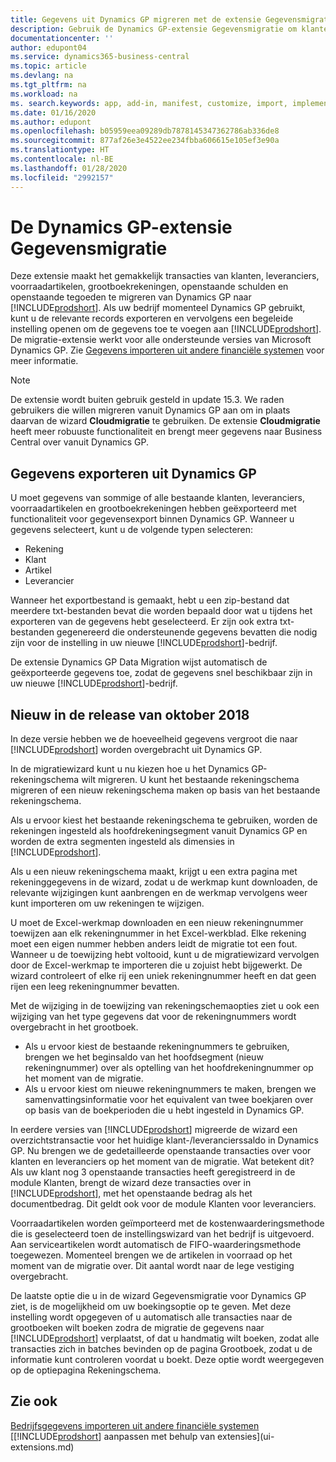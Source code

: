 ```yaml
---
title: Gegevens uit Dynamics GP migreren met de extensie Gegevensmigratie | Microsoft Docs
description: Gebruik de Dynamics GP-extensie Gegevensmigratie om klanten, leveranciers, voorraadartikelen, grootboekrekeningen, openstaande schulden en openstaande tegoeden te migreren van Dynamics GP naar Business Central.
documentationcenter: ''
author: edupont04
ms.service: dynamics365-business-central
ms.topic: article
ms.devlang: na
ms.tgt_pltfrm: na
ms.workload: na
ms. search.keywords: app, add-in, manifest, customize, import, implement
ms.date: 01/16/2020
ms.author: edupont
ms.openlocfilehash: b05959eea09289db7878145347362786ab336de8
ms.sourcegitcommit: 877af26e3e4522ee234fbba606615e105ef3e90a
ms.translationtype: HT
ms.contentlocale: nl-BE
ms.lasthandoff: 01/28/2020
ms.locfileid: "2992157"
---
```

# <a name="the-dynamics-gp-data-migration-extension"></a>De Dynamics GP-extensie Gegevensmigratie 
Deze extensie maakt het gemakkelijk transacties van klanten, leveranciers, voorraadartikelen, grootboekrekeningen, openstaande schulden en openstaande tegoeden te migreren van Dynamics GP naar [!INCLUDE[prodshort](includes/prodshort.md)]. Als uw bedrijf momenteel Dynamics GP gebruikt, kunt u de relevante records exporteren en vervolgens een begeleide instelling openen om de gegevens toe te voegen aan [!INCLUDE[prodshort](includes/prodshort.md)]. De migratie-extensie werkt voor alle ondersteunde versies van Microsoft Dynamics GP. Zie [Gegevens importeren uit andere financiële systemen](across-import-data-configuration-packages.md) voor meer informatie.

> [!NOTE]
>  De extensie wordt buiten gebruik gesteld in update 15.3. We raden gebruikers die willen migreren vanuit Dynamics GP aan om in plaats daarvan de wizard **Cloudmigratie** te gebruiken. De extensie **Cloudmigratie** heeft meer robuuste functionaliteit en brengt meer gegevens naar Business Central over vanuit Dynamics GP.

## <a name="exporting-data-from-dynamics-gp"></a>Gegevens exporteren uit Dynamics GP
U moet gegevens van sommige of alle bestaande klanten, leveranciers, voorraadartikelen en grootboekrekeningen hebben geëxporteerd met functionaliteit voor gegevensexport binnen Dynamics GP. Wanneer u gegevens selecteert, kunt u de volgende typen selecteren:

* Rekening  
* Klant  
* Artikel  
* Leverancier  

Wanneer het exportbestand is gemaakt, hebt u een zip-bestand dat meerdere txt-bestanden bevat die worden bepaald door wat u tijdens het exporteren van de gegevens hebt geselecteerd.  Er zijn ook extra txt-bestanden gegenereerd die ondersteunende gegevens bevatten die nodig zijn voor de instelling in uw nieuwe [!INCLUDE[prodshort](includes/prodshort.md)]-bedrijf.

De extensie Dynamics GP Data Migration wijst automatisch de geëxporteerde gegevens toe, zodat de gegevens snel beschikbaar zijn in uw nieuwe [!INCLUDE[prodshort](includes/prodshort.md)]-bedrijf.

## <a name="whats-new-in-the-october-2018-release"></a>Nieuw in de release van oktober 2018

In deze versie hebben we de hoeveelheid gegevens vergroot die naar [!INCLUDE[prodshort](includes/prodshort.md)] worden overgebracht uit Dynamics GP.

In de migratiewizard kunt u nu kiezen hoe u het Dynamics GP-rekeningschema wilt migreren. U kunt het bestaande rekeningschema migreren of een nieuw rekeningschema maken op basis van het bestaande rekeningschema.  

Als u ervoor kiest het bestaande rekeningschema te gebruiken, worden de rekeningen ingesteld als hoofdrekeningsegment vanuit Dynamics GP en worden de extra segmenten ingesteld als dimensies in [!INCLUDE[prodshort](includes/prodshort.md)].  

Als u een nieuw rekeningschema maakt, krijgt u een extra pagina met rekeninggegevens in de wizard, zodat u de werkmap kunt downloaden, de relevante wijzigingen kunt aanbrengen en de werkmap vervolgens weer kunt importeren om uw rekeningen te wijzigen.  

U moet de Excel-werkmap downloaden en een nieuw rekeningnummer toewijzen aan elk rekeningnummer in het Excel-werkblad. Elke rekening moet een eigen nummer hebben anders leidt de migratie tot een fout. Wanneer u de toewijzing hebt voltooid, kunt u de migratiewizard vervolgen door de Excel-werkmap te importeren die u zojuist hebt bijgewerkt. De wizard controleert of elke rij een uniek rekeningnummer heeft en dat geen rijen een leeg rekeningnummer bevatten.  

Met de wijziging in de toewijzing van rekeningschemaopties ziet u ook een wijziging van het type gegevens dat voor de rekeningnummers wordt overgebracht in het grootboek.  

- Als u ervoor kiest de bestaande rekeningnummers te gebruiken, brengen we het beginsaldo van het hoofdsegment (nieuw rekeningnummer) over als optelling van het hoofdrekeningnummer op het moment van de migratie.  
- Als u ervoor kiest om nieuwe rekeningnummers te maken, brengen we samenvattingsinformatie voor het equivalent van twee boekjaren over op basis van de boekperioden die u hebt ingesteld in Dynamics GP.

In eerdere versies van [!INCLUDE[prodshort](includes/prodshort.md)] migreerde de wizard een overzichtstransactie voor het huidige klant-/leverancierssaldo in Dynamics GP. Nu brengen we de gedetailleerde openstaande transacties over voor klanten en leveranciers op het moment van de migratie. Wat betekent dit? Als uw klant nog 3 openstaande transacties heeft geregistreerd in de module Klanten, brengt de wizard deze transacties over in [!INCLUDE[prodshort](includes/prodshort.md)], met het openstaande bedrag als het documentbedrag. Dit geldt ook voor de module Klanten voor leveranciers.  

Voorraadartikelen worden geïmporteerd met de kostenwaarderingsmethode die is geselecteerd toen de instellingswizard van het bedrijf is uitgevoerd. Aan serviceartikelen wordt automatisch de FIFO-waarderingsmethode toegewezen. Momenteel brengen we de artikelen in voorraad op het moment van de migratie over.  Dit aantal wordt naar de lege vestiging overgebracht.  

De laatste optie die u in de wizard Gegevensmigratie voor Dynamics GP ziet, is de mogelijkheid om uw boekingsoptie op te geven. Met deze instelling wordt opgegeven of u automatisch alle transacties naar de grootboeken wilt boeken zodra de migratie de gegevens naar [!INCLUDE[prodshort](includes/prodshort.md)] verplaatst, of dat u handmatig wilt boeken, zodat alle transacties zich in batches bevinden op de pagina Grootboek, zodat u de informatie kunt controleren voordat u boekt. Deze optie wordt weergegeven op de optiepagina Rekeningschema.


## <a name="see-also"></a>Zie ook
[Bedrijfsgegevens importeren uit andere financiële systemen](across-import-data-configuration-packages.md)  
[[!INCLUDE[prodshort](includes/prodshort.md)] aanpassen met behulp van extensies](ui-extensions.md)  
